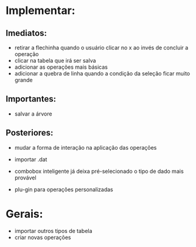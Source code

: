 # Implementar:

## Imediatos: 

- retirar a flechinha quando o usuário clicar no x ao invés de concluir a operação
- clicar na tabela que irá ser salva
- adicionar as operações mais básicas
- adicionar a quebra de linha quando a condição da seleção ficar muito grande

## Importantes:

- salvar a árvore

## Posteriores:

- mudar a forma de interação na aplicação das operações 
- importar .dat

- combobox inteligente já deixa pré-selecionado o tipo de dado mais provável
- plu-gin para operações personalizadas

# Gerais:

- importar outros tipos de tabela
- criar novas operações
